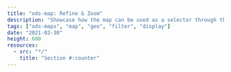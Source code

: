 ```yaml
---
title: "ods-map: Refine & Zoom"
description: "Showcase how the map can be used as a selector through the refine-on-click option. It also provides an example to show/hide map layers depending on the zoom"
tags: ["ods-maps", "map", "geo", "filter", "display"]
date: "2021-03-30"
height: 680
resources:
  - src: "*/"
    title: "Section #:counter"
---
```

